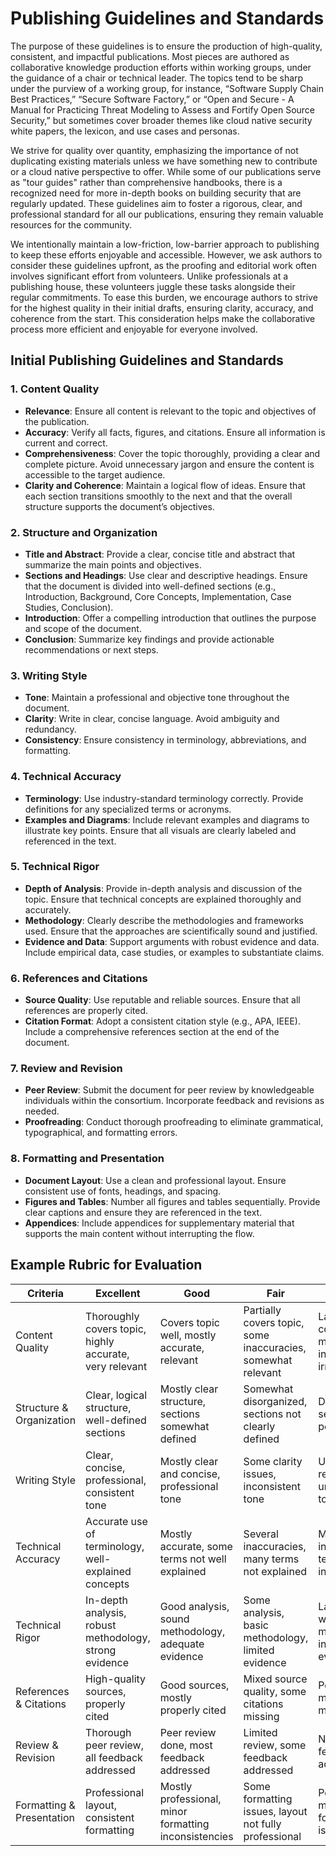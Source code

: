 # Publishing Guidelines and Standards

The purpose of these guidelines is to ensure the production of high-quality, consistent, and impactful publications. Most pieces are authored as collaborative knowledge production efforts within working groups, under the guidance of a chair or technical leader. The topics tend to be sharp under the purview of a working group, for instance, “Software Supply Chain Best Practices,” “Secure Software Factory,” or “Open and Secure - A Manual for Practicing Threat Modeling to Assess and Fortify Open Source Security,” but sometimes cover broader themes like cloud native security white papers, the lexicon, and use cases and personas.

We strive for quality over quantity, emphasizing the importance of not duplicating existing materials unless we have something new to contribute or a cloud native perspective to offer. While some of our publications serve as "tour guides" rather than comprehensive handbooks, there is a recognized need for more in-depth books on building security that are regularly updated. These guidelines aim to foster a rigorous, clear, and professional standard for all our publications, ensuring they remain valuable resources for the community.

We intentionally maintain a low-friction, low-barrier approach to publishing to keep these efforts enjoyable and accessible. However, we ask authors to consider these guidelines upfront, as the proofing and editorial work often involves significant effort from volunteers. Unlike professionals at a publishing house, these volunteers juggle these tasks alongside their regular commitments. To ease this burden, we encourage authors to strive for the highest quality in their initial drafts, ensuring clarity, accuracy, and coherence from the start. This consideration helps make the collaborative process more efficient and enjoyable for everyone involved.

## Initial Publishing Guidelines and Standards

### 1. Content Quality
- **Relevance**: Ensure all content is relevant to the topic and objectives of the publication.
- **Accuracy**: Verify all facts, figures, and citations. Ensure all information is current and correct.
- **Comprehensiveness**: Cover the topic thoroughly, providing a clear and complete picture. Avoid unnecessary jargon and ensure the content is accessible to the target audience.
- **Clarity and Coherence**: Maintain a logical flow of ideas. Ensure that each section transitions smoothly to the next and that the overall structure supports the document’s objectives.

### 2. Structure and Organization
- **Title and Abstract**: Provide a clear, concise title and abstract that summarize the main points and objectives.
- **Sections and Headings**: Use clear and descriptive headings. Ensure that the document is divided into well-defined sections (e.g., Introduction, Background, Core Concepts, Implementation, Case Studies, Conclusion).
- **Introduction**: Offer a compelling introduction that outlines the purpose and scope of the document.
- **Conclusion**: Summarize key findings and provide actionable recommendations or next steps.

### 3. Writing Style
- **Tone**: Maintain a professional and objective tone throughout the document.
- **Clarity**: Write in clear, concise language. Avoid ambiguity and redundancy.
- **Consistency**: Ensure consistency in terminology, abbreviations, and formatting.

### 4. Technical Accuracy
- **Terminology**: Use industry-standard terminology correctly. Provide definitions for any specialized terms or acronyms.
- **Examples and Diagrams**: Include relevant examples and diagrams to illustrate key points. Ensure that all visuals are clearly labeled and referenced in the text.

### 5. Technical Rigor
- **Depth of Analysis**: Provide in-depth analysis and discussion of the topic. Ensure that technical concepts are explained thoroughly and accurately.
- **Methodology**: Clearly describe the methodologies and frameworks used. Ensure that the approaches are scientifically sound and justified.
- **Evidence and Data**: Support arguments with robust evidence and data. Include empirical data, case studies, or examples to substantiate claims.

### 6. References and Citations
- **Source Quality**: Use reputable and reliable sources. Ensure that all references are properly cited.
- **Citation Format**: Adopt a consistent citation style (e.g., APA, IEEE). Include a comprehensive references section at the end of the document.

### 7. Review and Revision
- **Peer Review**: Submit the document for peer review by knowledgeable individuals within the consortium. Incorporate feedback and revisions as needed.
- **Proofreading**: Conduct thorough proofreading to eliminate grammatical, typographical, and formatting errors.

### 8. Formatting and Presentation
- **Document Layout**: Use a clean and professional layout. Ensure consistent use of fonts, headings, and spacing.
- **Figures and Tables**: Number all figures and tables sequentially. Provide clear captions and ensure they are referenced in the text.
- **Appendices**: Include appendices for supplementary material that supports the main content without interrupting the flow.

## Example Rubric for Evaluation

| Criteria            | Excellent                                                | Good                                                    | Fair                                                     | Poor                                                     |
|---------------------|----------------------------------------------------------|---------------------------------------------------------|----------------------------------------------------------|----------------------------------------------------------|
| Content Quality     | Thoroughly covers topic, highly accurate, very relevant  | Covers topic well, mostly accurate, relevant             | Partially covers topic, some inaccuracies, somewhat relevant | Lacks coverage, many inaccuracies, irrelevant            |
| Structure & Organization | Clear, logical structure, well-defined sections        | Mostly clear structure, sections somewhat defined         | Somewhat disorganized, sections not clearly defined       | Disorganized, sections poorly defined                    |
| Writing Style       | Clear, concise, professional, consistent tone            | Mostly clear and concise, professional tone               | Some clarity issues, inconsistent tone                    | Unclear, redundant, unprofessional tone                  |
| Technical Accuracy  | Accurate use of terminology, well-explained concepts     | Mostly accurate, some terms not well explained            | Several inaccuracies, many terms not explained            | Many inaccuracies, terms used incorrectly                |
| Technical Rigor     | In-depth analysis, robust methodology, strong evidence   | Good analysis, sound methodology, adequate evidence       | Some analysis, basic methodology, limited evidence        | Lacks depth, weak methodology, insufficient evidence     |
| References & Citations | High-quality sources, properly cited                     | Good sources, mostly properly cited                        | Mixed source quality, some citations missing              | Poor sources, many citations missing                     |
| Review & Revision   | Thorough peer review, all feedback addressed             | Peer review done, most feedback addressed                  | Limited review, some feedback addressed                   | No review, feedback not addressed                        |
| Formatting & Presentation | Professional layout, consistent formatting           | Mostly professional, minor formatting inconsistencies      | Some formatting issues, layout not fully professional     | Poor layout, many formatting issues                      |

